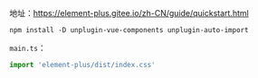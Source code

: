 地址：https://element-plus.gitee.io/zh-CN/guide/quickstart.html

```
npm install -D unplugin-vue-components unplugin-auto-import
```

`main.ts`：

```ts
import 'element-plus/dist/index.css'
```

